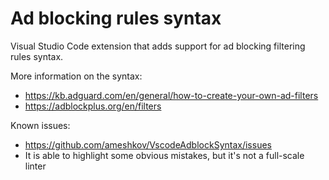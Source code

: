 # Ad blocking rules syntax

Visual Studio Code extension that adds support for ad blocking filtering rules syntax.

More information on the syntax:

* https://kb.adguard.com/en/general/how-to-create-your-own-ad-filters
* https://adblockplus.org/en/filters

Known issues:

* https://github.com/ameshkov/VscodeAdblockSyntax/issues
* It is able to highlight some obvious mistakes, but it's not a full-scale linter